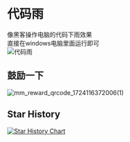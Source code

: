 # 代码雨
像黑客操作电脑的代码下雨效果  
直接在windows电脑里面运行即可    
![代码雨](https://github.com/user-attachments/assets/1c1159a0-c847-4da7-aee9-2a1113e49c62)

## 鼓励一下

![mm_reward_qrcode_1724116372006(1)](https://github.com/user-attachments/assets/ae10606c-2a42-4486-8e6d-7b7d056ca8f4)

## Star History

[![Star History Chart](https://api.star-history.com/svg?repos=zongru666/code-rain&type=Timeline)](https://star-history.com/#zongru666/code-rain&Timeline)

